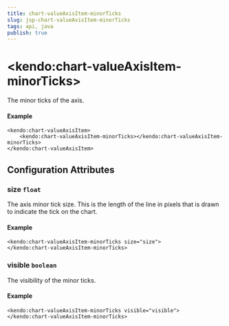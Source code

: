 ```yaml
---
title: chart-valueAxisItem-minorTicks
slug: jsp-chart-valueAxisItem-minorTicks
tags: api, java
publish: true
---
```


# \<kendo:chart-valueAxisItem-minorTicks\>

The minor ticks of the axis.

#### Example
    <kendo:chart-valueAxisItem>
        <kendo:chart-valueAxisItem-minorTicks></kendo:chart-valueAxisItem-minorTicks>
    </kendo:chart-valueAxisItem>

## Configuration Attributes

### size `float`

The axis minor tick size. This is the length of the line in pixels that is drawn to indicate the tick on the chart.

#### Example
    <kendo:chart-valueAxisItem-minorTicks size="size">
    </kendo:chart-valueAxisItem-minorTicks>

### visible `boolean`

The visibility of the minor ticks.

#### Example
    <kendo:chart-valueAxisItem-minorTicks visible="visible">
    </kendo:chart-valueAxisItem-minorTicks>

